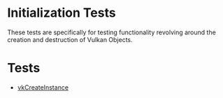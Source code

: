 # Initialization Tests

These tests are specifically for testing functionality revolving around
the creation and destruction of Vulkan Objects.

# Tests
- [vkCreateInstance](vkCreateInstance/README.md)